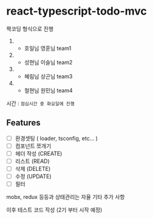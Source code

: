 # react-typescript-todo-mvc

짝코딩 형식으로 진행

1. - 호일님 영훈님 team1
2. - 성현님 이슬님 team2
3. - 혜림님 상곤님 team3
4. - 철현님 원민님 team4

시간 : `점심시간 중 화요일에 진행`

## Features
- [ ] 환경셋팅 ( loader, tsconfig, etc... )
- [ ] 컴포넌트 쪼개기
- [ ] 헤더 작성 (CREATE)
- [ ] 리스트 (READ)
- [ ] 삭제 (DELETE)
- [ ] 수정 (UPDATE)
- [ ] 필터 

mobx, redux 등등과 상태관리는 자율 기타 추가 사항

이후 테스트 코드 작성 (2기 부터 시작 예정)
